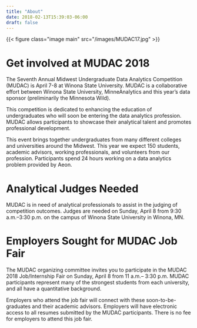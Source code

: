 ```yaml
---
title: "About"
date: 2018-02-13T15:39:03-06:00
draft: false
---
```


{{< figure class="image main" src="/images/MUDAC17.jpg" >}}

# Get involved at MUDAC 2018

The Seventh Annual Midwest Undergraduate Data Analytics Competition (MUDAC) is April 7-8 at Winona State University. MUDAC is a collaborative effort between Winona State University, MinneAnalytics and this year’s data sponsor (preliminarily the Minnesota Wild).

This competition is dedicated to enhancing the education of undergraduates who will soon be entering the data analytics profession. MUDAC allows participants to showcase their analytical talent and promotes professional development.

This event brings together undergraduates from many different colleges and universities around the Midwest. This year we expect 150 students, academic advisors, working professionals, and volunteers from our profession. Participants spend 24 hours working on a data analytics problem provided by Aeon.

# Analytical Judges Needed

MUDAC is in need of analytical professionals to assist in the judging of competition outcomes. Judges are needed on Sunday, April 8 from 9:30 a.m.–3:30 p.m. on the campus of Winona State University in Winona, MN.

# Employers Sought for MUDAC Job Fair

The MUDAC organizing committee invites you to participate in the MUDAC 2018 Job/Internship Fair on Sunday, April 8 from 11 a.m.– 3:30 p.m. MUDAC participants represent many of the strongest students from each university, and all have a quantitative background.

Employers who attend the job fair will connect with these soon-to-be-graduates and their academic advisors. Employers will have electronic access to all resumes submitted by the MUDAC participants. There is no fee for employers to attend this job fair.

